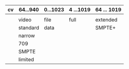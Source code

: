  | cv | 64...940 | 0...1023 | 4 ...1019 | 64 ... 1019 |
| --- | --- | --- | --- |--- |
| | | | | |
| | video| file | full | extended |
| | standard| data |  |  SMPTE+ |
| | narrow | | | |
| | 709 | | | |
| | SMPTE | | | |
| | limited | | | |
